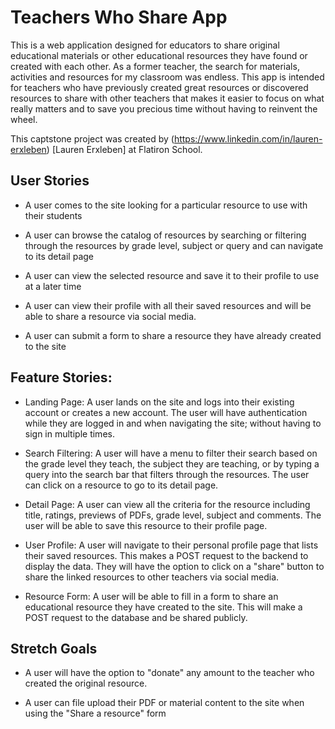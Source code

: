 # Teachers Who Share App
This is a web application designed for educators to share original educational materials or other educational resources they have found or created with each other. As a former teacher, the search for materials, activities and resources for my classroom was endless. This app is intended for teachers who have previously created great resources or discovered resources to share with other teachers that makes it easier to focus on what really matters and to save you precious time without having to reinvent the wheel. 

This captstone project was created by (https://www.linkedin.com/in/lauren-erxleben) [Lauren Erxleben] at Flatiron School.

## User Stories

* A user comes to the site looking for a particular resource to use with their students 

* A user can browse the catalog of resources by searching or filtering through the resources by grade level, subject or query and can navigate to its detail page

* A user can view the selected resource and save it to their profile to use at a later time

* A user can view their profile with all their saved resources and will be able to share a resource via social media.

* A user can submit a form to share a resource they have already created to the site

## Feature Stories:

* Landing Page: A user lands on the site and logs into their existing account or creates a new account. The user will have authentication while they are logged in and when navigating the site; without having to sign in multiple times.

* Search Filtering: A user will have a menu to filter their search based on the grade level they teach, the subject they are teaching, or by typing a query into the search bar that filters through the resources. The user can click on a resource to go to its detail page.

* Detail Page: A user can view all the criteria for the resource including title, ratings, previews of PDFs, grade level, subject and comments. The user will be able to save this resource to their profile page.

* User Profile: A user will navigate to their personal profile page that lists their saved resources. This makes a POST request to the backend to display the data. They will have the option to click on a "share" button to share the linked resources to other teachers via social media. 

* Resource Form: A user will be able to fill in a form to share an educational resource they have created to the site. This will make a POST request to the database and be shared publicly.

## Stretch Goals

* A user will have the option to "donate" any amount to the teacher who created the original resource.

* A user can file upload their PDF or material content to the site when using the "Share a resource" form

<!-- ## Available Scripts

In the project directory, you can run:

### `npm start`

Runs the app in the development mode.\
Open [http://localhost:3000](http://localhost:3000) to view it in your browser.

The page will reload when you make changes.\
You may also see any lint errors in the console.

### `npm test`

Launches the test runner in the interactive watch mode.\
See the section about [running tests](https://facebook.github.io/create-react-app/docs/running-tests) for more information.

### `npm run build`

Builds the app for production to the `build` folder.\
It correctly bundles React in production mode and optimizes the build for the best performance.

The build is minified and the filenames include the hashes.\
Your app is ready to be deployed!

See the section about [deployment](https://facebook.github.io/create-react-app/docs/deployment) for more information.

### `npm run eject`

**Note: this is a one-way operation. Once you `eject`, you can't go back!**

If you aren't satisfied with the build tool and configuration choices, you can `eject` at any time. This command will remove the single build dependency from your project.

Instead, it will copy all the configuration files and the transitive dependencies (webpack, Babel, ESLint, etc) right into your project so you have full control over them. All of the commands except `eject` will still work, but they will point to the copied scripts so you can tweak them. At this point you're on your own.

You don't have to ever use `eject`. The curated feature set is suitable for small and middle deployments, and you shouldn't feel obligated to use this feature. However we understand that this tool wouldn't be useful if you couldn't customize it when you are ready for it.

## Learn More

You can learn more in the [Create React App documentation](https://facebook.github.io/create-react-app/docs/getting-started).

To learn React, check out the [React documentation](https://reactjs.org/).

### Code Splitting

This section has moved here: [https://facebook.github.io/create-react-app/docs/code-splitting](https://facebook.github.io/create-react-app/docs/code-splitting)

### Analyzing the Bundle Size

This section has moved here: [https://facebook.github.io/create-react-app/docs/analyzing-the-bundle-size](https://facebook.github.io/create-react-app/docs/analyzing-the-bundle-size)

### Making a Progressive Web App

This section has moved here: [https://facebook.github.io/create-react-app/docs/making-a-progressive-web-app](https://facebook.github.io/create-react-app/docs/making-a-progressive-web-app)

### Advanced Configuration

This section has moved here: [https://facebook.github.io/create-react-app/docs/advanced-configuration](https://facebook.github.io/create-react-app/docs/advanced-configuration)

### Deployment

This section has moved here: [https://facebook.github.io/create-react-app/docs/deployment](https://facebook.github.io/create-react-app/docs/deployment)

### `npm run build` fails to minify

This section has moved here: [https://facebook.github.io/create-react-app/docs/troubleshooting#npm-run-build-fails-to-minify](https://facebook.github.io/create-react-app/docs/troubleshooting#npm-run-build-fails-to-minify) -->
